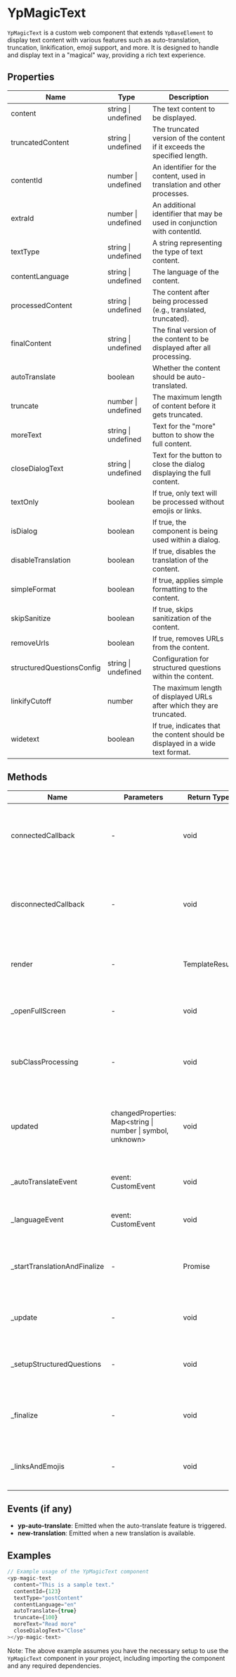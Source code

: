 # YpMagicText

`YpMagicText` is a custom web component that extends `YpBaseElement` to display text content with various features such as auto-translation, truncation, linkification, emoji support, and more. It is designed to handle and display text in a "magical" way, providing a rich text experience.

## Properties

| Name                        | Type                      | Description                                                                 |
|-----------------------------|---------------------------|-----------------------------------------------------------------------------|
| content                     | string \| undefined       | The text content to be displayed.                                           |
| truncatedContent            | string \| undefined       | The truncated version of the content if it exceeds the specified length.    |
| contentId                   | number \| undefined       | An identifier for the content, used in translation and other processes.     |
| extraId                     | number \| undefined       | An additional identifier that may be used in conjunction with contentId.    |
| textType                    | string \| undefined       | A string representing the type of text content.                             |
| contentLanguage             | string \| undefined       | The language of the content.                                                |
| processedContent            | string \| undefined       | The content after being processed (e.g., translated, truncated).            |
| finalContent                | string \| undefined       | The final version of the content to be displayed after all processing.      |
| autoTranslate               | boolean                   | Whether the content should be auto-translated.                              |
| truncate                    | number \| undefined       | The maximum length of content before it gets truncated.                     |
| moreText                    | string \| undefined       | Text for the "more" button to show the full content.                        |
| closeDialogText             | string \| undefined       | Text for the button to close the dialog displaying the full content.        |
| textOnly                    | boolean                   | If true, only text will be processed without emojis or links.               |
| isDialog                    | boolean                   | If true, the component is being used within a dialog.                       |
| disableTranslation          | boolean                   | If true, disables the translation of the content.                           |
| simpleFormat                | boolean                   | If true, applies simple formatting to the content.                          |
| skipSanitize                | boolean                   | If true, skips sanitization of the content.                                 |
| removeUrls                  | boolean                   | If true, removes URLs from the content.                                     |
| structuredQuestionsConfig   | string \| undefined       | Configuration for structured questions within the content.                  |
| linkifyCutoff               | number                    | The maximum length of displayed URLs after which they are truncated.        |
| widetext                    | boolean                   | If true, indicates that the content should be displayed in a wide text format. |

## Methods

| Name                        | Parameters                | Return Type | Description                                                                 |
|-----------------------------|---------------------------|-------------|-----------------------------------------------------------------------------|
| connectedCallback           | -                         | void        | Lifecycle method called when the component is added to the DOM.             |
| disconnectedCallback        | -                         | void        | Lifecycle method called when the component is removed from the DOM.         |
| render                      | -                         | TemplateResult | Returns the template for rendering the component.                        |
| _openFullScreen             | -                         | void        | Opens the full-screen dialog to display the full content.                   |
| subClassProcessing          | -                         | void        | Placeholder for additional processing in subclasses.                        |
| updated                     | changedProperties: Map<string \| number \| symbol, unknown> | void | Lifecycle method called after the component’s properties have changed. |
| _autoTranslateEvent         | event: CustomEvent        | void        | Handles the auto-translate event.                                          |
| _languageEvent              | event: CustomEvent        | void        | Handles the language change event.                                         |
| _startTranslationAndFinalize| -                         | Promise<void> | Starts the translation process and finalizes content display.           |
| _update                     | -                         | void        | Updates the component with new content or settings.                         |
| _setupStructuredQuestions   | -                         | void        | Sets up structured questions within the content.                            |
| _finalize                   | -                         | void        | Finalizes the content processing and prepares it for display.               |
| _linksAndEmojis             | -                         | void        | Processes links and emojis within the content.                              |

## Events (if any)

- **yp-auto-translate**: Emitted when the auto-translate feature is triggered.
- **new-translation**: Emitted when a new translation is available.

## Examples

```typescript
// Example usage of the YpMagicText component
<yp-magic-text
  content="This is a sample text."
  contentId={123}
  textType="postContent"
  contentLanguage="en"
  autoTranslate={true}
  truncate={100}
  moreText="Read more"
  closeDialogText="Close"
></yp-magic-text>
```

Note: The above example assumes you have the necessary setup to use the `YpMagicText` component in your project, including importing the component and any required dependencies.